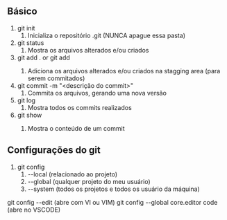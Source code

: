## Básico

1. git init 
   1. Inicializa o repositório .git (NUNCA apague essa pasta)
2. git status
   1. Mostra os arquivos alterados e/ou criados
3. git add . or git add <nome do arquivo> <nome do arquivo>
   1. Adiciona os arquivos alterados e/ou criados na stagging area (para serem commitados)
4. git commit -m "<descrição do commit>"
   1. Commita os arquivos, gerando uma nova versão
5. git log
   1. Mostra todos os commits realizados
6. git show <id commit>
   1. Mostra o conteúdo de um commit


## Configurações do git

1. git config 
   1. --local (relacionado ao projeto)
   2. --global (qualquer projeto do meu usuário)
   3. --system (todos os projetos e todos os usuário da máquina)

  git config --edit (abre com VI ou VIM)
  git config --global core.editor code (abre no VSCODE)
